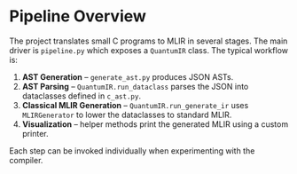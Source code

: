# Pipeline Overview

The project translates small C programs to MLIR in several stages.  The main driver is `pipeline.py` which exposes a `QuantumIR` class.  The typical workflow is:

1. **AST Generation** – `generate_ast.py` produces JSON ASTs.
2. **AST Parsing** – `QuantumIR.run_dataclass` parses the JSON into dataclasses defined in `c_ast.py`.
3. **Classical MLIR Generation** – `QuantumIR.run_generate_ir` uses `MLIRGenerator` to lower the dataclasses to standard MLIR.
4. **Visualization** – helper methods print the generated MLIR using a custom printer.

Each step can be invoked individually when experimenting with the compiler.
